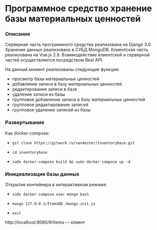 # Программное средство хранение базы материальных ценностей 

### Описание

Серверная часть программного средства реализована на Django 3.0. Хранение данных реализовано в СУБД MongoDB. Клиентская часть реализована на Vue.js 2.9. Взаимодействие клиентской и серверной частей осуществляется посредством Rest API.

На данный момент реализованы следующие функции:

- просмотр базы материальных ценностей
- добавление записи в базу материальных ценностей
- редактирование записи в базе
- удаление записи из базы
- групповое добавление записи в базу материальных ценностей
- групповое редактирование записей
- групповое удаление записей из базы

### Развертывание

Как docker-compose:

- ```
  git clone https://gitwork.ru/van4ester/inventorybase.git
  ```

- ```
  cd inventorybase
  ```

- ```
  sudo docker-compose build && sudo docker-compose up -d
  ```
  
### Инициализация базы данных

Открытие контейнера в интерактивном режиме:
- ```
  sudo docker-compose exec mongo bash
  ```

- ```
  mongo 127.0.0.1/ItemsDB /mongo-init.js
  ```

- ```
  exit
  ```

http://localhost:8080/#/items — клиент